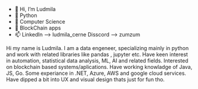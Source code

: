 - 👋 Hi, I’m Ludmila
- 👀 Python 
- 🌱 Computer Science
- 💞️ BlockChain apps
- 📫 LinkedIn --> ludmila_cerne Disscord --> zumzum

Hi my name is Ludmila. I am a data engeneer, specializing mainly in python and work with related libraries like pandas , jupyter etc. Have keen interest in automation, statistical data 
analysis, ML, AI and related fields. Interested on blockchain based systems/aplications. Have working knowladge of Java, JS, Go. Some experiance in .NET, Azure, AWS and google cloud services. Have dipped a bit into UX and visual design thats just for fun tho.

<!---
zumizum/zumizum is a ✨ special ✨ repository because its `README.md` (this file) appears on your GitHub profile.
You can click the Preview link to take a look at your changes.
--->
